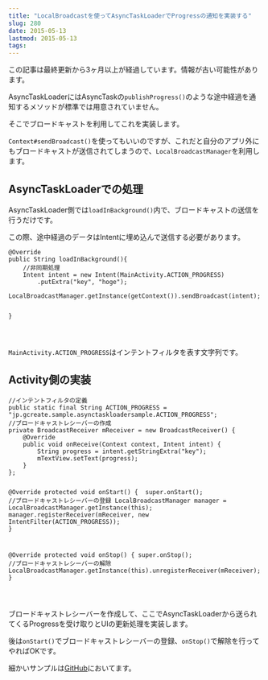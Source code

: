 ```yaml
---
title: "LocalBroadcastを使ってAsyncTaskLoaderでProgressの通知を実装する"
slug: 280
date: 2015-05-13
lastmod: 2015-05-13
tags: 
---
```


<div id="wppda_alert">この記事は最終更新から3ヶ月以上が経過しています。情報が古い可能性があります。</div><p>AsyncTaskLoaderにはAsyncTaskの<code>publishProgress()</code>のような途中経過を通知するメソッドが標準では用意されていません。</p>
<p>そこでブロードキャストを利用してこれを実装します。</p>
<p><code>Context#sendBroadcast()</code>を使ってもいいのですが、これだと自分のアプリ外にもブロードキャストが送信されてしまうので、<code>LocalBroadcastManager</code>を利用します。</p>
<h2>AsyncTaskLoaderでの処理</h2>
<p>AsyncTaskLoader側では<code>loadInBackground()</code>内で、ブロードキャストの送信を行うだけです。</p>
<p>この際、途中経過のデータはIntentに埋め込んで送信する必要があります。</p>
<pre><code>@Override
public String loadInBackground(){
    //非同期処理
    Intent intent = new Intent(MainActivity.ACTION_PROGRESS)
        .putExtra("key", "hoge");
    LocalBroadcastManager.getInstance(getContext()).sendBroadcast(intent);

}

</code></pre>
<p><code>MainActivity.ACTION_PROGRESS</code>はインテントフィルタを表す文字列です。</p>
<h2>Activity側の実装</h2>
<pre><code>//インテントフィルタの定義
public static final String ACTION_PROGRESS = "jp.gcreate.sample.asynctaskloadersample.ACTION_PROGRESS";
//ブロードキャストレシーバーの作成
private BroadcastReceiver mReceiver = new BroadcastReceiver() {
    @Override
    public void onReceive(Context context, Intent intent) {
        String progress = intent.getStringExtra("key");
        mTextView.setText(progress);
    }
};

@Override
protected void onStart() {     super.onStart();
    //ブロードキャストレシーバーの登録
    LocalBroadcastManager manager = LocalBroadcastManager.getInstance(this);
    manager.registerReceiver(mReceiver, new IntentFilter(ACTION_PROGRESS));
}

@Override
protected void onStop() {
    super.onStop();
    //ブロードキャストレシーバーの解除
    LocalBroadcastManager.getInstance(this).unregisterReceiver(mReceiver);
}

</code></pre>
<p>ブロードキャストレシーバーを作成して、ここでAsyncTaskLoaderから送られてくるProgressを受け取りとUIの更新処理を実装します。</p>
<p>後は<code>onStart()</code>でブロードキャストレシーバーの登録、<code>onStop()</code>で解除を行ってやればOKです。</p>
<p>細かいサンプルは<a href="https://github.com/gen0083/AsyncTaskLoaderSample">GitHub</a>においてます。</p>

  